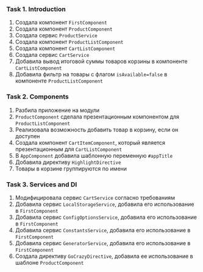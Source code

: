 ### Task 1. Introduction
1. Создала компонент `FirstComponent`
2. Создала компонент `ProductComponent`
3. Создала сервис `ProductService`
4. Создала компонент `ProductListComponent`
5. Создала компонент `CartListComponent`
6. Создала сервис `CartService`
7. Добавила вывод итоговой суммы товаров корзины в компоненте `CartListComponent`
8. Добавила фильтр на товары с флагом `isAvailable=false` в компоненте `ProductListComponent`

### Task 2. Components
1. Разбила приложение на модули
2. `ProductComponent` сделала презентационным компонентом для `ProductListComponent`
3. Реализовала возможность добавить товар в корзину, если он доступен
4. Создала компонент `СartItemComponent`, который является презентационным для `CartListComponent`
5. В `AppComponent` добавила шаблонную переменную `#appTitle`
6. Добавила директиву `HighlightDirective`
7. Товары в корзине группируются по имени

### Task 3. Services and DI
1. Модифицировала сервис `CartService` согласно требованиям
2. Добавила сервис `LocalStorageService`, добавила его использование в `FirstComponent`
3. Добавила сервис `ConfigOptionsService`, добавила его использование в `FirstComponent`
4. Добавила сервис `ConstantsService`, добавила его использование в `FirstComponent`
5. Добавила сервис `GeneratorService`, добавила его использование в `FirstComponent`
6. Создала директиву `GoCrazyDirective`, добавила ее использование в шаблоне `ProductComponent`
